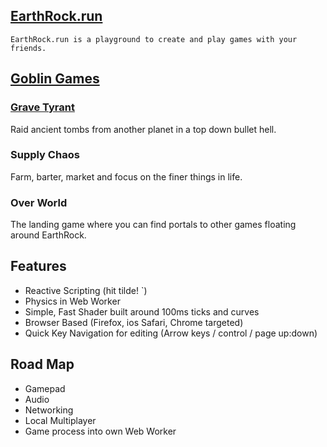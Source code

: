 ## [EarthRock.run](http://EarthRock.run)
	EarthRock.run is a playground to create and play games with your friends.

## [Goblin Games](http://github.com/agoblin/s/)
### [Grave Tyrant](http://earthrock.com/?agoblin/s/grave%20tyrant)
Raid ancient tombs from another planet in a top down bullet hell.

### Supply Chaos
Farm, barter, market and focus on the finer things in life.

### Over World
The landing game where you can find portals to other games floating around EarthRock.

## Features
 - Reactive Scripting (hit tilde! `)
 - Physics in Web Worker
 - Simple, Fast Shader built around 100ms ticks and curves
 - Browser Based (Firefox, ios Safari, Chrome targeted)
 - Quick Key Navigation for editing (Arrow keys / control / page up:down)

## Road Map
 - Gamepad
 - Audio
 - Networking
 - Local Multiplayer
 - Game process into own Web Worker
